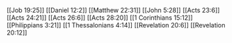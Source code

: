 [[Job 19:25]]
[[Daniel 12:2]]
[[Matthew 22:31]]
[[John 5:28]]
[[Acts 23:6]]
[[Acts 24:21]]
[[Acts 26:6]]
[[Acts 28:20]]
[[1 Corinthians 15:12]]
[[Philippians 3:21]]
[[1 Thessalonians 4:14]]
[[Revelation 20:6]]
[[Revelation 20:12]]

